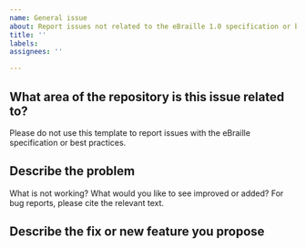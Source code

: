 ```yaml
---
name: General issue
about: Report issues not related to the eBraille 1.0 specification or best practice guide
title: ''
labels: 
assignees: ''

---
```


## What area of the repository is this issue related to?

Please do not use this template to report issues with the eBraille specification or best practices.

## Describe the problem 

What is not working? What would you like to see improved or added? For bug reports, please cite the relevant text.

## Describe the fix or new feature you propose

